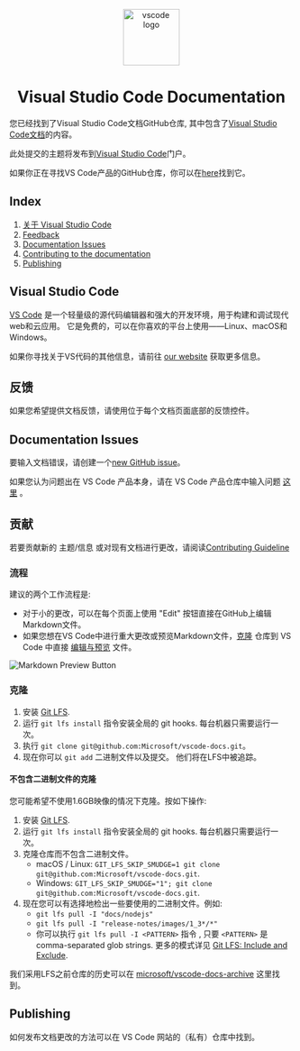 <p align="center">
  <img alt="vscode logo" src="images/logo-stable.png" width="100px" />
  <h1 align="center">Visual Studio Code Documentation</h1>
</p>

您已经找到了Visual Studio Code文档GitHub仓库, 其中包含了[Visual Studio Code文档](https://code.visualstudio.com/docs)的内容。

此处提交的主题将发布到[Visual Studio Code](https://code.visualstudio.com)门户。

如果你正在寻找VS Code产品的GitHub仓库，你可以在[here](https://github.com/Microsoft/vscode)找到它。

## Index

1. [关于 Visual Studio Code](#visual-studio-code)
2. [Feedback](#feedback)
3. [Documentation Issues](#documentation-issues)
4. [Contributing to the documentation](#contributing)
5. [Publishing](#publishing)

## Visual Studio Code

[VS Code](https://code.visualstudio.com/) 是一个轻量级的源代码编辑器和强大的开发环境，用于构建和调试现代web和云应用。 它是免费的，可以在你喜欢的平台上使用——Linux、macOS和Windows。

如果你寻找关于VS代码的其他信息，请前往 [our website](https://code.visualstudio.com) 获取更多信息。

## 反馈

如果您希望提供文档反馈，请使用位于每个文档页面底部的反馈控件。

## Documentation Issues

要输入文档错误，请创建一个[new GitHub issue](https://github.com/Microsoft/vscode-docs/issues)。

如果您认为问题出在 VS Code 产品本身，请在 VS Code 产品仓库中输入问题 [这里](https://github.com/Microsoft/vscode/issues) 。

## 贡献

若要贡献新的 主题/信息 或对现有文档进行更改，请阅读[Contributing Guideline](./CONTRIBUTING.md#contributing)

### 流程

建议的两个工作流程是:

- 对于小的更改，可以在每个页面上使用 "Edit" 按钮直接在GitHub上编辑Markdown文件。
- 如果您想在VS Code中进行重大更改或预览Markdown文件，[克隆](#cloning) 仓库到 VS Code 中直接 [编辑与预览](https://code.visualstudio.com/docs/languages/markdown) 文件。

![Markdown Preview Button](images/MDPreviewButton.png)

### 克隆

1. 安装 [Git LFS](https://git-lfs.github.com/).
2. 运行 `git lfs install` 指令安装全局的 git hooks. 每台机器只需要运行一次。
3. 执行 `git clone git@github.com:Microsoft/vscode-docs.git`。
4. 现在你可以 `git add` 二进制文件以及提交。 他们将在LFS中被追踪。

#### 不包含二进制文件的克隆

您可能希望不使用1.6GB映像的情况下克隆。按如下操作:

1. 安装 [Git LFS](https://git-lfs.github.com/).
2. 运行 `git lfs install` 指令安装全局的 git hooks. 每台机器只需要运行一次。
3. 克隆仓库而不包含二进制文件。
    - macOS / Linux: `GIT_LFS_SKIP_SMUDGE=1 git clone git@github.com:Microsoft/vscode-docs.git`.
    - Windows: `GIT_LFS_SKIP_SMUDGE="1"; git clone git@github.com:Microsoft/vscode-docs.git`.
4. 现在您可以有选择地检出一些要使用的二进制文件。例如:
    - `git lfs pull -I "docs/nodejs"`
    - `git lfs pull -I "release-notes/images/1_3*/*"`
    - 你可以执行 `git lfs pull -I <PATTERN>` 指令 , 只要 `<PATTERN>` 是 comma-separated glob strings. 更多的模式详见 [Git LFS: Include and Exclude](https://github.com/git-lfs/git-lfs/blob/master/docs/man/git-lfs-fetch.1.ronn#include-and-exclude).

我们采用LFS之前仓库的历史可以在 [microsoft/vscode-docs-archive](https://github.com/Microsoft/vscode-docs-archive) 这里找到。

## Publishing

如何发布文档更改的方法可以在 VS Code 网站的（私有）仓库中找到。
